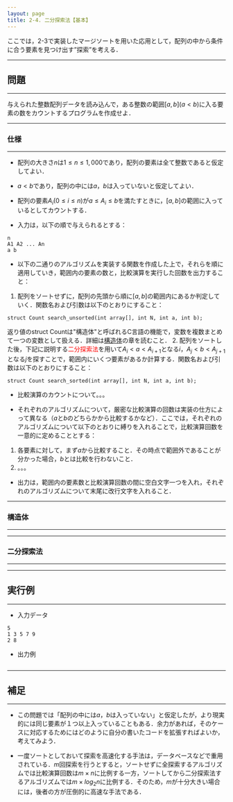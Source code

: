 ```yaml
---
layout: page
title: 2-4. 二分探索法【基本】
---
```


ここでは，2-3で実装したマージソートを用いた応用として，配列の中から条件に合う要素を見つけ出す”探索”を考える．

---
## 問題
---
与えられた整数配列データを読み込んで，ある整数の範囲$[a, b] (a<b)$に入る要素の数をカウントするプログラムを作成せよ．

---
### 仕様
---
- 配列の大きさ$n$は$1\le n \le 1,000$であり，配列の要素は全て整数であると仮定してよい．

- $a<b$であり，配列の中には$a$，$b$は入っていないと仮定してよい．

- 配列の要素$A_{i} (0\le i\le n)$が$a\le A_{i}\le b$を満たすときに，$[a, b]$の範囲に入っているとしてカウントする．

- 入力は，以下の順で与えられるとする：
```
n
A1 A2 ... An
a b
```

- 以下の二通りのアルゴリズムを実装する関数を作成した上で，それらを順に適用していき，範囲内の要素の数と，比較演算を実行した回数を出力すること：
1. 配列をソートせずに，配列の先頭から順に$[a, b]$の範囲内にあるか判定していく．関数名および引数は以下のとおりにすること：
```
struct Count search_unsorted(int array[], int N, int a, int b);
```
返り値のstruct Countは"構造体"と呼ばれるC言語の機能で，変数を複数まとめて一つの変数として扱える．詳細は[構造体](#structure)の章を読むこと．
2. 配列をソートした後，下記に説明する<font color="red">二分探索法</font>を用いて$A_{i}< a<A_{i+1}$となる$i$，$A_{j}<b<A_{j+1}$となる$j$を探すことで，範囲内にいくつ要素があるか計算する．関数名および引数は以下のとおりにすること：
```
struct Count search_sorted(int array[], int N, int a, int b);
```

- 比較演算のカウントについて。。。

- それぞれのアルゴリズムについて，厳密な比較演算の回数は実装の仕方によって異なる（$a$と$b$のどちらかから比較するかなど）．ここでは，それぞれのアルゴリズムについて以下のとおりに縛りを入れることで，比較演算回数を一意的に定めることとする：
1. 各要素に対して，まず$a$から比較すること．その時点で範囲外であることが分かった場合，$b$とは比較を行わないこと．
2. 。。。

- 出力は，範囲内の要素数と比較演算回数の間に空白文字一つを入れ，それぞれのアルゴリズムについて末尾に改行文字を入れること．

---
### 構造体<a name="structure"></a>
---

---
### 二分探索法
---

---
## 実行例
---
- 入力データ
```
5
1 3 5 7 9
2 8
```
- 出力例
```

```

---
## 補足
---
- この問題では「配列の中には$a$，$b$は入っていない」と仮定したが，より現実的には同じ要素が１つ以上入っていることもある．余力があれば，そのケースに対応するためにはどのように自分の書いたコードを拡張すればよいか，考えてみよう．

- 一度ソートとしておいて探索を高速化する手法は，データベースなどで重用されている．$m$回探索を行うとすると，ソートせずに全探索するアルゴリズムでは比較演算回数は$m\times n$に比例する一方，ソートしてから二分探索法するアルゴリズムでは$m\times log_2 n$に比例する．そのため，$m$が十分大きい場合には，後者の方が圧倒的に高速な手法である．
